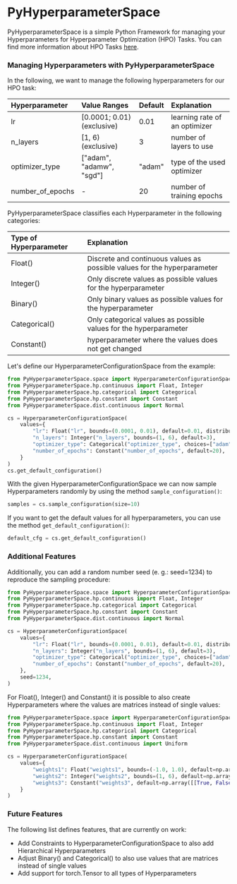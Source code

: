 # PyHyperparameterSpace
PyHyperparameterSpace is a simple Python Framework for managing your Hyperparameters for Hyperparameter Optimization 
(HPO) Tasks.
You can find more information about HPO Tasks [here](https://en.wikipedia.org/wiki/Hyperparameter_optimization).

### Managing Hyperparameters with PyHyperparameterSpace
In the following, we want to manage the following hyperparameters for our HPO task:

| Hyperparameter   | Value Ranges               | Default | Explanation                   |
|:-----------------|:---------------------------|:--------|:------------------------------|
| lr               | [0.0001; 0.01) (exclusive) | 0.01    | learning rate of an optimizer |
| n_layers         | [1, 6) (exclusive)         | 3       | number of layers to use       |
| optimizer_type   | ["adam", "adamw", "sgd"]   | "adam"  | type of the used optimizer    |
| number_of_epochs | -                          | 20      | number of training epochs     |

PyHyperparameterSpace classifies each Hyperparameter in the following categories:

| Type of Hyperparameter | Explanation                                                              |  
|:-----------------------|:-------------------------------------------------------------------------|
| Float()                | Discrete and continuous values as possible values for the hyperparameter | 
| Integer()              | Only discrete values as possible values for the hyperparameter           | 
| Binary()               | Only binary values as possible values for the hyperparameter             |
| Categorical()          | Only categorical values as possible values for the hyperparameter        |
| Constant()             | hyperparameter where the values does not get changed                     |


Let's define our HyperparameterConfigurationSpace from the example:
```python
from PyHyperparameterSpace.space import HyperparameterConfigurationSpace
from PyHyperparameterSpace.hp.continuous import Float, Integer
from PyHyperparameterSpace.hp.categorical import Categorical
from PyHyperparameterSpace.hp.constant import Constant
from PyHyperparameterSpace.dist.continuous import Normal

cs = HyperparameterConfigurationSpace(
    values={
        "lr": Float("lr", bounds=(0.0001, 0.01), default=0.01, distribution=Normal(0.005, 0.01)),
        "n_layers": Integer("n_layers", bounds=(1, 6), default=3),
        "optimizer_type": Categorical("optimizer_type", choices=["adam", "adamw", "sgd"], default="adam"),
        "number_of_epochs": Constant("number_of_epochs", default=20),
    }
)
cs.get_default_configuration()
```

With the given HyperparameterConfigurationSpace we can now sample Hyperparameters randomly by using the method 
`sample_configuration()`:

```python
samples = cs.sample_configuration(size=10)
```

If you want to get the default values for all hyperparameters, you can use the method `get_default_configuration()`:
```python
default_cfg = cs.get_default_configuration()
```

### Additional Features

Additionally, you can add a random number seed (e. g.: seed=1234) to reproduce the sampling procedure:
```python
from PyHyperparameterSpace.space import HyperparameterConfigurationSpace
from PyHyperparameterSpace.hp.continuous import Float, Integer
from PyHyperparameterSpace.hp.categorical import Categorical
from PyHyperparameterSpace.hp.constant import Constant
from PyHyperparameterSpace.dist.continuous import Normal

cs = HyperparameterConfigurationSpace(
    values={
        "lr": Float("lr", bounds=(0.0001, 0.01), default=0.01, distribution=Normal(0.005, 0.01)),
        "n_layers": Integer("n_layers", bounds=(1, 6), default=3),
        "optimizer_type": Categorical("optimizer_type", choices=["adam", "adamw", "sgd"], default="adam"),
        "number_of_epochs": Constant("number_of_epochs", default=20),
    },
    seed=1234,
)
```

For Float(), Integer() and Constant() it is possible to also create Hyperparameters where the values are matrices 
instead of single values:

```python
from PyHyperparameterSpace.space import HyperparameterConfigurationSpace
from PyHyperparameterSpace.hp.continuous import Float, Integer
from PyHyperparameterSpace.hp.categorical import Categorical
from PyHyperparameterSpace.hp.constant import Constant
from PyHyperparameterSpace.dist.continuous import Uniform

cs = HyperparameterConfigurationSpace(
    values={
        "weights1": Float("weights1", bounds=(-1.0, 1.0), default=np.array([[0.0, 0.1], [0.2, 0.3]]) ,distribution=Uniform()),
        "weights2": Integer("weights2", bounds=(1, 6), default=np.array([[1, 2], [3, 4]])),
        "weights3": Constant("weights3", default=np.array([[True, False], [True, True]])),
    }
)
```

### Future Features
The following list defines features, that are currently on work:

- Add Constraints to HyperparameterConfigurationSpace to also add Hierarchical Hyperparameters
- Adjust Binary() and Categorical() to also use values that are matrices instead of single values
- Add support for torch.Tensor to all types of Hyperparameters
